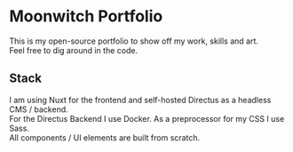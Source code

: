 # Moonwitch Portfolio

This is my open-source portfolio to show off my work, skills and art.  
Feel free to dig around in the code.

## Stack

I am using Nuxt for the frontend and self-hosted Directus as a headless CMS / backend.  
For the Directus Backend I use Docker.
As a preprocessor for my CSS I use Sass.  
All components / UI elements are built from scratch.